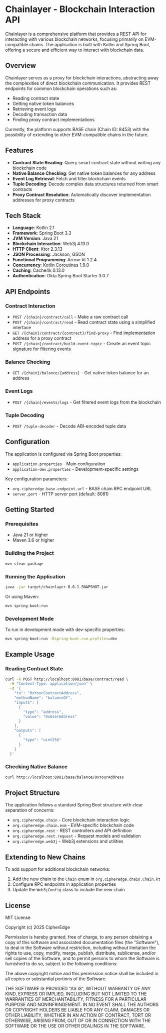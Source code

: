# Chainlayer - Blockchain Interaction API

Chainlayer is a comprehensive platform that provides a REST API for interacting with various blockchain networks, focusing primarily on EVM-compatible chains. The application is built with Kotlin and Spring Boot, offering a secure and efficient way to interact with blockchain data.

## Overview

Chainlayer serves as a proxy for blockchain interactions, abstracting away the complexities of direct blockchain communication. It provides REST endpoints for common blockchain operations such as:

- Reading contract state
- Getting native token balances
- Retrieving event logs
- Decoding transaction data
- Finding proxy contract implementations

Currently, the platform supports BASE chain (Chain ID: 8453) with the possibility of extending to other EVM-compatible chains in the future.

## Features

- **Contract State Reading**: Query smart contract state without writing any blockchain code
- **Native Balance Checking**: Get native token balances for any address
- **Event Log Retrieval**: Fetch and filter blockchain events
- **Tuple Decoding**: Decode complex data structures returned from smart contracts
- **Proxy Contract Resolution**: Automatically discover implementation addresses for proxy contracts

## Tech Stack

- **Language**: Kotlin 2.1
- **Framework**: Spring Boot 3.3
- **JVM Version**: Java 21
- **Blockchain Interaction**: Web3j 4.13.0
- **HTTP Client**: Ktor 2.3.13
- **JSON Processing**: Jackson, GSON
- **Functional Programming**: Arrow-kt 1.2.4
- **Concurrency**: Kotlin Coroutines 1.9.0
- **Caching**: Cache4k 0.13.0
- **Authentication**: Okta Spring Boot Starter 3.0.7

## API Endpoints

### Contract Interaction

- `POST /{chain}/contract/call` - Make a raw contract call
- `POST /{chain}/contract/read` - Read contract state using a simplified interface
- `GET /{chain}/contract/{contract}/find-proxy` - Find implementation address for a proxy contract
- `POST /{chain}/contract/build-event-topic` - Create an event topic signature for filtering events

### Balance Checking

- `GET /{chain}/balance/{address}` - Get native token balance for an address

### Event Logs

- `POST /{chain}/events/logs` - Get filtered event logs from the blockchain

### Tuple Decoding

- `POST /tuple-decoder` - Decode ABI-encoded tuple data

## Configuration

The application is configured via Spring Boot properties:

- `application.properties` - Main configuration
- `application-dev.properties` - Development-specific settings

Key configuration parameters:
- `org.cipheredge.base.endpoint.url` - BASE chain RPC endpoint URL
- `server.port` - HTTP server port (default: 8081)

## Getting Started

### Prerequisites

- Java 21 or higher
- Maven 3.6 or higher

### Building the Project

```bash
mvn clean package
```

### Running the Application

```bash
java -jar target/chainlayer-0.0.1-SNAPSHOT.jar
```

Or using Maven:

```bash
mvn spring-boot:run
```

### Development Mode

To run in development mode with dev-specific properties:

```bash
mvn spring-boot:run -Dspring-boot.run.profiles=dev
```

## Example Usage

### Reading Contract State

```bash
curl -X POST http://localhost:8081/base/contract/read \
  -H "Content-Type: application/json" \
  -d '{
    "to": "0xYourContractAddress",
    "methodName": "balanceOf",
    "inputs": [
      {
        "type": "address",
        "value": "0xUserAddress"
      }
    ],
    "outputs": [
      {
        "type": "uint256"
      }
    ]
  }'
```

### Checking Native Balance

```bash
curl http://localhost:8081/base/balance/0xYourAddress
```

## Project Structure

The application follows a standard Spring Boot structure with clear separation of concerns:

- `org.cipheredge.chain` - Core blockchain interaction logic
- `org.cipheredge.chain.evm` - EVM-specific blockchain code
- `org.cipheredge.rest` - REST controllers and API definition
- `org.cipheredge.rest.request` - Request models and validation
- `org.cipheredge.web3j` - Web3j extensions and utilities

## Extending to New Chains

To add support for additional blockchain networks:

1. Add the new chain to the `Chain` enum in `org.cipheredge.chain.Chain.kt`
2. Configure RPC endpoints in application properties
3. Update the `Web3jConfig` class to include the new chain

## License

MIT License

Copyright (c) 2025 CipherEdge

Permission is hereby granted, free of charge, to any person obtaining a copy
of this software and associated documentation files (the "Software"), to deal
in the Software without restriction, including without limitation the rights
to use, copy, modify, merge, publish, distribute, sublicense, and/or sell
copies of the Software, and to permit persons to whom the Software is
furnished to do so, subject to the following conditions:

The above copyright notice and this permission notice shall be included in all
copies or substantial portions of the Software.

THE SOFTWARE IS PROVIDED "AS IS", WITHOUT WARRANTY OF ANY KIND, EXPRESS OR
IMPLIED, INCLUDING BUT NOT LIMITED TO THE WARRANTIES OF MERCHANTABILITY,
FITNESS FOR A PARTICULAR PURPOSE AND NONINFRINGEMENT. IN NO EVENT SHALL THE
AUTHORS OR COPYRIGHT HOLDERS BE LIABLE FOR ANY CLAIM, DAMAGES OR OTHER
LIABILITY, WHETHER IN AN ACTION OF CONTRACT, TORT OR OTHERWISE, ARISING FROM,
OUT OF OR IN CONNECTION WITH THE SOFTWARE OR THE USE OR OTHER DEALINGS IN THE
SOFTWARE.